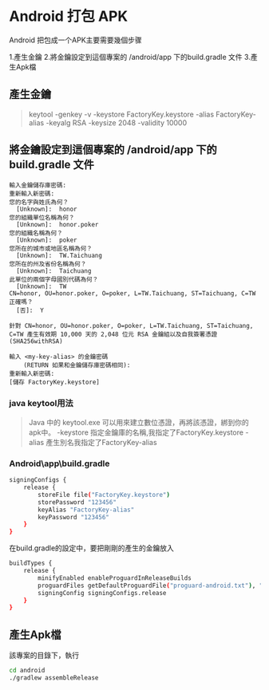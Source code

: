 # Android 打包 APK

Android 把包成一个APK主要需要幾個步骤

1.產生金鑰
2.將金鑰設定到這個專案的 /android/app 下的build.gradle 文件
3.產生Apk檔

## 產生金鑰

> keytool -genkey -v -keystore FactoryKey.keystore -alias FactoryKey-alias -keyalg RSA -keysize 2048 -validity 10000

## 將金鑰設定到這個專案的 /android/app 下的build.gradle 文件

```
輸入金鑰儲存庫密碼:  
重新輸入新密碼: 
您的名字與姓氏為何？
  [Unknown]:  honor
您的組織單位名稱為何？
  [Unknown]:  honor.poker
您的組織名稱為何？
  [Unknown]:  poker
您所在的城市或地區名稱為何？
  [Unknown]:  TW.Taichuang
您所在的州及省份名稱為何？
  [Unknown]:  Taichuang
此單位的兩個字母國別代碼為何？
  [Unknown]:  TW
CN=honor, OU=honor.poker, O=poker, L=TW.Taichuang, ST=Taichuang, C=TW 正確嗎？
  [否]:  Y

針對 CN=honor, OU=honor.poker, O=poker, L=TW.Taichuang, ST=Taichuang, C=TW 產生有效期 10,000 天的 2,048 位元 RSA 金鑰組以及自我簽署憑證 (SHA256withRSA)

輸入 <my-key-alias> 的金鑰密碼
    (RETURN 如果和金鑰儲存庫密碼相同):  
重新輸入新密碼: 
[儲存 FactoryKey.keystore]
```

### java keytool用法

>Java 中的 keytool.exe 可以用來建立數位憑證，再將該憑證，綁到你的apk中。
-keystore 指定金鑰庫的名稱,我指定了FactoryKey.keystore
-alias 產生別名我指定了FactoryKey-alias

### Android\app\build.gradle

```bash
signingConfigs {
    release {
        storeFile file("FactoryKey.keystore")
        storePassword "123456"
        keyAlias "FactoryKey-alias"
        keyPassword "123456"
    }
}
```

在build.gradle的設定中，要把剛剛的產生的金鑰放入

```bash
buildTypes {
    release {
        minifyEnabled enableProguardInReleaseBuilds
        proguardFiles getDefaultProguardFile("proguard-android.txt"), "proguard-rules.pro"
        signingConfig signingConfigs.release
    }
}
```

## 產生Apk檔

該專案的目錄下，執行

```bash
cd android
./gradlew assembleRelease
```